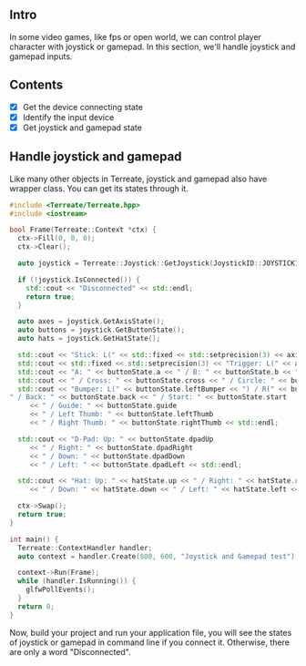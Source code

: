 ## Intro
In some video games, like fps or open world, we can control player character with joystick or gamepad. In this section, we'll handle joystick and gamepad inputs.

## Contents
- [x] Get the device connecting state
- [x] Identify the input device
- [x] Get joystick and gamepad state

## Handle joystick and gamepad
Like many other objects in Terreate, joystick and gamepad also have wrapper class. You can get its states through it.
```cpp
#include <Terreate/Terreate.hpp>
#include <iostream>

bool Frame(Terreate::Context *ctx) {
  ctx->Fill(0, 0, 0);
  ctx->Clear();

  auto joystick = Terreate::Joystick::GetJoystick(JoystickID::JOYSTICK1);

  if (!joystick.IsConnected()) {
    std::cout << "Disconnected" << std::endl;
    return true;
  }

  auto axes = joystick.GetAxisState();
  auto buttons = joystick.GetButtonState();
  auto hats = joystick.GetHatState();

  std::cout << "Stick: L(" << std::fixed << std::setprecision(3) << axisState.leftStick[0] << ", " << axisState.leftStick[1] << ") / R(" << axisState.rightStick[0] << ", " << axisState.rightStick[1] << ")" << std::endl;
  std::cout << std::fixed << std::setprecision(3) << "Trigger: L(" << axisState.leftTrigger << ") / R(" << axisState.rightTrigger << ")" << std::endl;
  std::cout << "A: " << buttonState.a << " / B: " << buttonState.b << " / X: " << buttonState.x << " / Y: " << buttonState.y << std::endl;
  std::cout << " / Cross: " << buttonState.cross << " / Circle: " << buttonState.circle << " / Square: " << buttonState.square << " / Triangle: " << buttonState.triangle << std::endl;
  std::cout << "Bumper: L(" << buttonState.leftBumper << ") / R(" << buttonState.rightBumper << ")" std::endl;
" / Back: " << buttonState.back << " / Start: " << buttonState.start
     << " / Guide: " << buttonState.guide
     << " / Left Thumb: " << buttonState.leftThumb
     << " / Right Thumb: " << buttonState.rightThumb << std::endl;

  std::cout << "D-Pad: Up: " << buttonState.dpadUp
     << " / Right: " << buttonState.dpadRight
     << " / Down: " << buttonState.dpadDown
     << " / Left: " << buttonState.dpadLeft << std::endl;

  std::cout << "Hat: Up: " << hatState.up << " / Right: " << hatState.right
     << " / Down: " << hatState.down << " / Left: " << hatState.left << std::endl;

  ctx->Swap();
  return true;
}

int main() {
  Terreate::ContextHandler handler;
  auto context = handler.Create(800, 600, "Joystick and Gamepad test");

  context->Run(Frame);
  while (handler.IsRunning()) {
    glfwPollEvents();
  }
  return 0;
}
```
Now, build your project and run your application file, you will see the states of joystick or gamepad in command line if you connect it. Otherwise, there are only a word "Disconnected".
